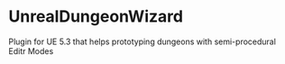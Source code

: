 # UnrealDungeonWizard
Plugin for UE 5.3 that helps prototyping dungeons with semi-procedural Editr Modes
